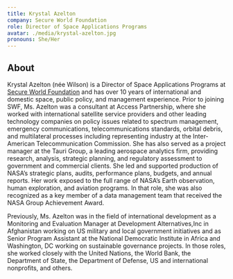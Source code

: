 ```yaml
---
title: Krystal Azelton
company: Secure World Foundation
role: Director of Space Applications Programs
avatar: ./media/krystal-azelton.jpg
pronouns: She/Her
---
```

## About

Krystal Azelton (née Wilson) is a Director of Space Applications Programs at [Secure World Foundation](https://swfound.org/) and has over 10 years of international and domestic space, public policy, and management experience. Prior to joining SWF, Ms. Azelton was a consultant at Access Partnership, where she worked with international satellite service providers and other leading technology companies on policy issues related to spectrum management, emergency communications, telecommunications standards, orbital debris, and multilateral processes including representing industry at the Inter-American Telecommunication Commission. She has also served as a project manager at the Tauri Group, a leading aerospace analytics firm, providing research, analysis, strategic planning, and regulatory assessment to government and commercial clients. She led and supported production of NASA’s strategic plans, audits, performance plans, budgets, and annual reports. Her work exposed to the full range of NASA’s Earth observation, human exploration, and aviation programs. In that role, she was also recognized as a key member of a data management team that received the NASA Group Achievement Award. 

Previously, Ms. Azelton was in the field of international development as a Monitoring and Evaluation Manager at Development Alternatives,Inc in Afghanistan working on US military and local government initiatives and as Senior Program Assistant at the National Democratic Institute in Africa and Washington, DC working on sustainable governance projects. In those roles, she worked closely with the United Nations, the World Bank, the Department of State, the Department of Defense, US and international nonprofits, and others.